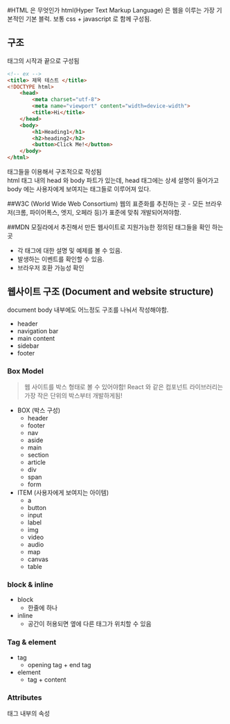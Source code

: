 #HTML 은 무엇인가
html(Hyper Text Markup Language) 은 웹을 이루는 가장 기본적인 기본 블럭.
보통 css + javascript 로 함께 구성됨.

## 구조
태그의 시작과 끝으로 구성됨
```html
<!-- ex -->
<title> 제목 테스트 </title>
<!DOCTYPE html>
    <head>
        <meta charset="utf-8">
        <meta name="viewport" content="width=device-width">
        <title>Hi</title>
    </head>
    <body>
        <h1>Heading1</h1>
        <h2>heading2</h2>
        <button>Click Me!</button>
    </body>
</html>
```
태그들을 이용해서 구조적으로 작성됨   
html 태그 내의 head 와 body 파트가 있는데, head 태그에는 상세 설명이 들어가고 body 에는 사용자에게 보여지는 태그들로 이루어져 있다.


##W3C (World Wide Web Consortium)
웹의 표준화를 추친하는 곳 - 모든 브라우저(크롬, 파이어폭스, 엣지, 오페라 등)가 표준에 맞춰 개발되어져야함.

##MDN
모질라에서 추진해서 만든 웹사이트로 지원가능한 정의된 태그들을 확인 하는 곳
* 각 태그에 대한 설명 및 예제를 볼 수 있음.
* 발생하는 이벤트를 확인할 수 있음.
* 브라우저 호환 가능성 확인

## 웹사이트 구조 (Document and website structure)
document body 내부에도 어느정도 구조를 나눠서 작성해야함.   
* header
* navigation bar
* main content
* sidebar
* footer

### Box Model
> 웹 사이트를 박스 형태로 볼 수 있어야함! React 와 같은 컴포넌트 라이브러리는 가장 작은 단위의 박스부터 개발하게됨!

* BOX (박스 구성)
  * header
  * footer
  * nav
  * aside
  * main
  * section
  * article
  * div
  * span
  * form
* ITEM (사용자에게 보여지는 아이템)
  * a
  * button
  * input
  * label
  * img
  * video
  * audio
  * map
  * canvas
  * table

### block & inline
* block
  * 한줄에 하나
* inline
  * 공간이 허용되면 옆에 다른 태그가 위치할 수 있음

### Tag & element
* tag
  * opening tag + end tag
* element
  * tag + content

### Attributes
태그 내부의 속성

